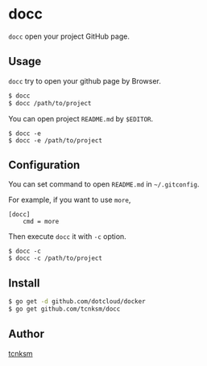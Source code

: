 # docc

`docc` open your project GitHub page. 

## Usage

`docc` try to open your github page by Browser.

```bash
$ docc
$ docc /path/to/project
```

You can open project `README.md` by `$EDITOR`. 

```
$ docc -e
$ docc -e /path/to/project
```

## Configuration

You can set command to open `README.md` in `~/.gitconfig`.

For example, if you want to use `more`, 

```
[docc]
    cmd = more
```

Then execute `docc` it with `-c` option. 

```
$ docc -c
$ docc -c /path/to/project
```
## Install

```bash
$ go get -d github.com/dotcloud/docker
$ go get github.com/tcnksm/docc
```

## Author

[tcnksm](https://github.com/tcnksm)
